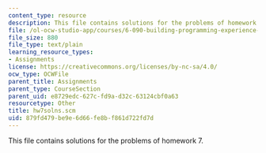 ```yaml
---
content_type: resource
description: This file contains solutions for the problems of homework 7.
file: /ol-ocw-studio-app/courses/6-090-building-programming-experience-a-lead-in-to-6-001-january-iap-2005/879fd479be9e6d66fe8bf861d722fd7d_hw7solns.scm
file_size: 880
file_type: text/plain
learning_resource_types:
- Assignments
license: https://creativecommons.org/licenses/by-nc-sa/4.0/
ocw_type: OCWFile
parent_title: Assignments
parent_type: CourseSection
parent_uid: e8729edc-627c-fd9a-d32c-63124cbf0a63
resourcetype: Other
title: hw7solns.scm
uid: 879fd479-be9e-6d66-fe8b-f861d722fd7d
---
```

This file contains solutions for the problems of homework 7.